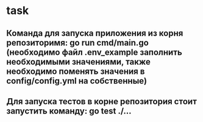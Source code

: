 # task
###
Команда для запуска приложения из корня репозиторимя: go run cmd/main.go (необходимо файл .env_example заполнить необходимыми значениями, также необходимо поменять значения в config/config.yml на собственные)
-----------
Для запуска тестов в корне репозитория стоит запустить команду: go test ./...  
-----------
